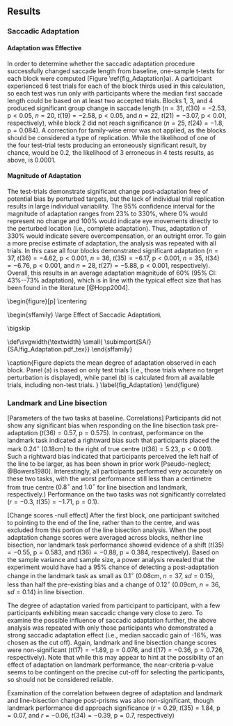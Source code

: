 Results
-------

### Saccadic Adaptation

#### Adaptation was Effective

In order to determine whether the saccadic adaptation
procedure successfully changed saccade length from baseline,
one-sample t-tests for each block were computed (Figure
\ref{fig_Adaptation}a). A participant experienced 6 test trials
for each of the block thirds used in this calculation, so each
test was run only with participants where the median first saccade
length could be based on at least two accepted trials.
Blocks 1, 3, and 4 produced significant group
change in saccade length
($n=31$, $t( 30) = -2.53$, $\text{p} < 0.05$,
$n=20$, $t( 19 ) = -2.58$, $\text{p} < 0.05$, and
$n=22$, $t( 21 ) = -3.07$, $\text{p} < 0.01$, respectively),
while block 2 did not reach
significance ($n=25$, $t( 24 ) = -1.8$, $\text{p} = 0.084$).
A correction for
family-wise error was not applied, as the blocks should be
considered a type of replication.  While the likelihood of one of the
four test-trial tests producing an erroneously significant result,
by chance, would be $0.2$, the likelihood of 3 erroneous in 4
tests results, as above, is $0.0001$.

#### Magnitude of Adaptation

The test-trials demonstrate significant change post-adaptation
free of potential bias by perturbed targets, but the lack of
individual trial replication results in large individual
variability. The 95% confidence interval for the magnitude of
adaptation ranges from 23% to 330%, where 0% would represent no
change and 100% would indicate eye movements directly to the
perturbed location (i.e., complete adaptation). Thus, adaptation of
330% would indicate severe overcompensation, or an outright error.
To gain a more precise estimate
of adaptation, the analysis was repeated with all trials.  In this
case all four blocks demonstrated significant adaptation
($n=37$, $t( 36 ) = -4.62$, $\text{p} < 0.001$,
$n=36$, $t( 35 ) = -6.17$, $\text{p} < 0.001$,
$n=35$, $t( 34 ) = -6.76$, $\text{p} < 0.001$, and
$n=28$, $t( 27 ) = -5.88$, $\text{p} < 0.001$, respectively).
Overall, this results in an average adaptation magnitude of 60%
(95% CI: 43%--73% adaptation), which is in line with the typical
effect size that has been found in the literature [@Hopp2004].


\begin{figure}[p]
\centering

\begin{sffamily}
\large Effect of Saccadic Adaptation\\

\bigskip

\def\svgwidth{\textwidth}
\small{ \subimport{SA/}{SA/fig_Adaptation.pdf_tex}}
\end{sffamily}

\caption{Figure depicts the mean degree of adaptation observed in
each block. Panel (a) is based on only test trials (i.e., those
trials where no target perturbation is displayed), while panel (b)
is calculated from all available trials, including non-test
trials. }
\label{fig_Adaptation}
\end{figure}




### Landmark and Line bisection

[Parameters of the two tasks at baseline. Correlations]
Participants did not show any significant bias when responding on
the line bisection task pre-adaptation
($t( 36 ) = 0.57$, $\text{p} = 0.575$).
In contrast, performance on the landmark task
indicated a rightward bias such that participants placed the mark
$0.24^\circ$ ($0.18$cm) to the right of true centre
($t( 36 ) = 5.23$, $\text{p} < 0.001$).
Such a rightward bias indicated that
participants perceived the left half of the line to be larger, as
has been shown in prior work [Pseudo-neglect; @Bowers1980].
Interestingly, all participants performed very accurately on these
two tasks, with the worst performance still less than a centimetre
from true centre ($0.8^\circ$ and $1.0^\circ$ for line bisection and
landmark, respectively.) Performance on the two tasks was not
significantly correlated
($r = -0.3$, $t(35) = -1.71$, $\text{p}=0.1$).


[Change scores -null effect]
After the first block, one participant switched to pointing to the
end of the line, rather than to the centre, and was excluded from this
portion of the line bisection analysis.
When the post adaptation change scores
were averaged across blocks, neither line
bisection, nor landmark task performance showed evidence of a shift
($t( 35 ) = -0.55$, $\text{p} = 0.583$, and $t(36)
= -0.88$, $\text{p} = 0.384$, respectively).  Based on the sample
variance and sample size, a power analysis revealed that the
experiment would have had a 95% chance of detecting a
post-adaptation change in the landmark task as small as
0.1$^\circ$ (0.08cm, $n = 37$, $sd = 0.15$), less than half the
pre-existing bias  and a change of $0.12^\circ$ (0.09cm, $n = 36$,
$sd = 0.14$) in line bisection.


The degree of adaptation varied from participant to participant,
with a few participants exhibiting mean saccadic change very close
to zero. To examine the possible influence of saccadic adaptation further,
the above analysis was repeated with only those participants
who demonstrated a strong saccadic adaptation effect (i.e., median
saccadic gain of -16%, was chosen as the cut off).  Again,
landmark and line bisection change scores were non-significant
($t( 17) = -1.89$, $\text{p} = 0.076$, and $t( 17 ) = -0.36$,
$\text{p} = 0.726$, respectively). Note that while this may appear
to hint at the possibility of an effect of adaptation on landmark
performance, the near-criteria p-value seems to be contingent on
the precise cut-off for selecting the participants, so should not
be considered reliable.

Examination of the correlation between degree of adaptation and
landmark and line-bisection change post-prisms was also
non-significant, though landmark performance did approach
significance ($r = 0.29$, $t(35) = 1.84$, $\text{p} = 0.07$, and
$r = -0.06$, $t(34) = -0.39$, $\text{p} = 0.7$, respectively)
